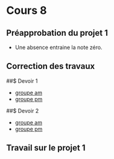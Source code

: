 # Cours 8

## Préapprobation du projet 1
* Une absence entraine la note zéro. 

## Correction des travaux 

##$ Devoir 1
* [groupe am](https://forms.office.com/Pages/ResponsePage.aspx?id=x5Wp_94QyE6V2yjtBXZFXdLFAGnr8T1OlA16PpceeFJUNE04S1NIMzBJSVQ2WFROSVRBOVZLM1Y2US4u)  <br>  
* [groupe pm](https://forms.office.com/Pages/ResponsePage.aspx?id=x5Wp_94QyE6V2yjtBXZFXdLFAGnr8T1OlA16PpceeFJUNE04S1NIMzBJSVQ2WFROSVRBOVZLM1Y2US4u) <br> 


##$ Devoir 2
* [groupe am](https://forms.office.com/Pages/ResponsePage.aspx?id=x5Wp_94QyE6V2yjtBXZFXdLFAGnr8T1OlA16PpceeFJUM0kyMjNFT0xRREc5MFhaUjVFS0lYVzJENS4u)  <br>  
* [groupe pm](https://forms.office.com/Pages/ResponsePage.aspx?id=x5Wp_94QyE6V2yjtBXZFXdLFAGnr8T1OlA16PpceeFJURDRQSEpMOFNBS0g4VVhWVTlBWkNCUFdERy4u) <br> 

## Travail sur le projet 1
